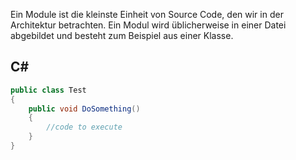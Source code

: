 Ein Module ist die kleinste Einheit von Source Code, den wir in der Architektur betrachten. Ein Modul wird üblicherweise in einer Datei abgebildet und besteht zum Beispiel aus einer Klasse.
## C#
~~~cs
public class Test
{
    public void DoSomething()
    {
        //code to execute
    }
}

